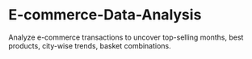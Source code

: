 # E-commerce-Data-Analysis
Analyze e-commerce transactions to uncover top-selling months, best products, city-wise trends, basket combinations.
